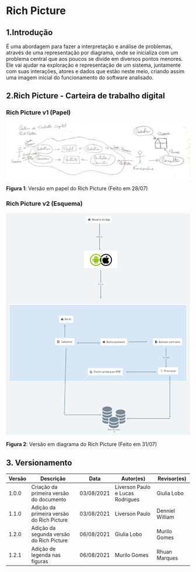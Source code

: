 # Rich Picture

## 1.Introdução

É uma abordagem para fazer a interpretação e análise de problemas, através de uma representação por diagrama, onde se inicializa com um problema central que aos poucos se divide em diversos pontos menores. Ele vai ajudar na exploração e representação de um sistema, juntamente com suas interações, atores e dados que estão neste meio, criando assim uma imagem inicial do funcionamento do software analisado.

## 2.Rich Picture - Carteira de trabalho digital

### Rich Picture v1 (Papel)

![Rich Picture](../assets/rich_picture_papel.jpeg)

**Figura 1**: Versão em papel do Rich Picture (Feito em 28/07)

### Rich Picture v2 (Esquema)

![Rich Picture](../assets/richPicture.png)

**Figura 2**: Versão em diagrama do Rich Picture (Feito em 31/07)


## 3. Versionamento

| Versão | Descrição                                 | Data       | Autor(es)                        | Revisor(es)     |
| ------ | ----------------------------------------- | ---------- | -------------------------------- | --------------- |
| 1.0.0  | Criação da primeira versão do documento   | 03/08/2021 | Liverson Paulo e Lucas Rodrigues | Giulia Lobo     |
| 1.1.0  | Adição da primeira versão do Rich Picture | 03/08/2021 | Liverson Paulo                   | Denniel William |
| 1.2.0  | Adição da segunda versão do Rich Picture  | 06/08/2021 | Giulia Lobo                      | Murilo Gomes    |
| 1.2.1  | Adição de legenda nas figuras             | 06/08/2021 | Murilo Gomes                     | Rhuan Marques   |